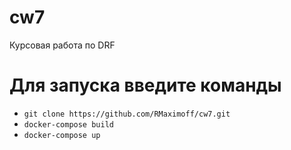 # cw7
Курсовая работа по DRF

# Для запуска введите команды

* `git clone https://github.com/RMaximoff/cw7.git`
* `docker-compose build`
* `docker-compose up`


